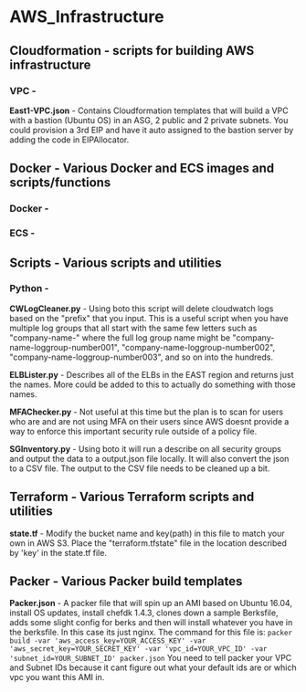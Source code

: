 # AWS_Infrastructure
## Cloudformation - scripts for building AWS infrastructure
### VPC -

**East1-VPC.json** - Contains Cloudformation templates that will build a VPC with a bastion (Ubuntu OS) in an ASG, 2 public and 2 private subnets. You could provision a 3rd EIP and have it auto assigned to the bastion server by adding the code in EIPAllocator.

## Docker - Various Docker and ECS images and scripts/functions
### Docker -

### ECS -


## Scripts - Various scripts and utilities
### Python -

**CWLogCleaner.py** - Using boto this script will delete cloudwatch logs based on the "prefix" that you input. This is a useful script when you have multiple log groups that all start with the same few letters such as "company-name-" where the full log group name might be "company-name-loggroup-number001", "company-name-loggroup-number002", "company-name-loggroup-number003", and so on into the hundreds.

**ELBLister.py** - Describes all of the ELBs in the EAST region and returns just the names. More could be added to this to actually do something with those names.

**MFAChecker.py** - Not useful at this time but the plan is to scan for users who are and are not using MFA on their users since AWS doesnt provide a way to enforce this important security rule outside of a policy file.

**SGInventory.py** - Using boto it will run a describe on all security groups and output the data to a output.json file locally. It will also convert the json to a CSV file. The output to the CSV file needs to be cleaned up a bit.


## Terraform - Various Terraform scripts and utilities

**state.tf** - Modify the bucket name and key(path) in this file to match your own in AWS S3. Place the "terraform.tfstate" file in the location described by 'key' in the state.tf file.


## Packer - Various Packer build templates
**Packer.json** - A packer file that will spin up an AMI based on Ubuntu 16.04, install OS updates, install chefdk 1.4.3, clones down a sample Berksfile, adds some slight config for berks and then will install whatever you have in the berksfile. In this case its just nginx.
The command for this file is:
`packer build -var 'aws_access_key=YOUR_ACCESS_KEY' -var 'aws_secret_key=YOUR_SECRET_KEY' -var 'vpc_id=YOUR_VPC_ID' -var 'subnet_id=YOUR_SUBNET_ID' packer.json` You need to tell packer your VPC and Subnet IDs because it cant figure out what your default ids are or which vpc you want this AMI in.
